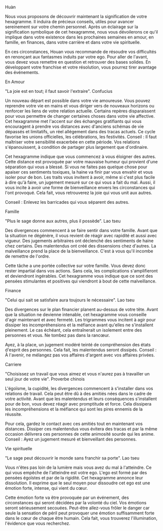 Huàn

Nous vous proposons de découvrir maintenant la signification de votre hexagramme. Il induira de précieux conseils, utiles pour avancer sereinement sur votre chemin personnel. Après un éclairage sur la signification symbolique de cet hexagramme, nous vous dévoilerons ce qu'il implique dans votre existence dans les prochaines semaines en amour, en famille, en finances, dans votre carrière et dans votre vie spirituelle.


En ces circonstances, Houan vous recommande de résoudre vos difficultés en renonçant aux fantasmes induits par votre ego. Pour aller de l'avant, vous devez vous remettre en question et retrouver des bases solides. En développant votre franchise et votre résolution, vous pourrez tirer avantage des événements.
	
En Amour
	
"La joie est en tout; il faut savoir l'extraire". Confucius

Un nouveau départ est possible dans votre vie amoureuse. Vous pouvez reprendre votre vie en mains et vous diriger vers de nouveaux horizons ou renforcer les liens de votre relation actuelle. Certains repères disparaissent pour vous permettre de changer certaines choses dans votre vie affective. Cet hexagramme met l'accent sur des échanges gratifiants qui vous encouragent à prendre vos distances avec d'anciens schémas de vie dépassés et limitatifs, un réel allégement dans des tracas actuels. Ce cycle favorise les unions officielles, les célébrations, les festivités. Conseil : Il faut maîtriser votre sensibilité exacerbée en cette période. Vos relations s'épanouissent, à condition de partager plus largement que d'ordinaire.

Cet hexagramme indique que vous commencez à vous éloigner des autres. Cette distance est provoquée par votre mauvaise humeur qui provient d'une séparation qui vous a blessé. Si vous ne faites pas quelque chose pour apaiser ces sentiments toxiques, la haine va finir par vous envahir et vous isoler pour de bon. Les traits vous invitent à avoir, même si c'est plus facile à dire qu'à faire, un jugement mesuré sur ce qui vous a fait du mal. Aussi, il vous incite à avoir une forme de bienveillance envers les circonstances qui l'ont provoqué. Cela fait, vous retrouverez la joie qui vous unit aux autres.

Conseil : Enlevez les barricades qui vous séparent des autres.
	
Famille
	
"Plus le sage donne aux autres, plus il possède". Lao tseu

Des divergences commencent à se faire sentir dans votre famille. Avant que la situation ne dégénère, il vous revient de réagir avec rapidité et aussi avec vigueur. Des jugements arbitraires ont déclenché des sentiments de haine chez certains. Des malentendus ont créé des dissensions chez d'autres. La malveillance prend la place de la bienveillance. C'est à vous qu'il incombe de remettre de l'ordre.

Cette tâche a une portée collective sur votre famille. Vous devez donc rester impartial dans vos actions. Sans cela, les complications s'amplifieront et deviendront ingérables. Cet hexagramme vous indique que ce sont des pensées stimulantes et positives qui viendront à bout de cette malveillance.
	
Finance
	
"Celui qui sait se satisfaire aura toujours le nécessaire". Lao tseu

Des divergences sur le plan financier planent au-dessus de votre tête. Avant que la situation ne devienne intenable, cet hexagramme vous conseille d'agir maintenant et avec fermeté. Les trigrammes vous incitent à agir pour dissiper les incompréhensions et la méfiance avant qu'elles ne s'installent pleinement. Le cas échéant, cela entraînerait un isolement entre des personnes et vous. Ne tombez pas dans la rancœur.

Ayez, à la place, un jugement modéré teinté de compréhension des états d'esprit des personnes. Cela fait, les malentendus seront dissipés. Conseil : À l'avenir, ne mélangez pas vos affaires d'argent avec vos affaires privées.

	
Carriere
	
"Choisissez un travail que vous aimez et vous n'aurez pas à travailler un seul jour de votre vie". Proverbe chinois

L'égoïsme, la cupidité, les divergences commencent à s'installer dans vos relations de travail. Cela peut être dû à des amitiés nées dans le cadre de votre activité. Avant que les malentendus et leurs conséquences s'installent pour de bon, vous devez réagir avec promptitude et force. Cela dissipera les incompréhensions et la méfiance qui sont les pires ennemis de la réussite.

Pour cela, gardez le contact avec ces amitiés tout en maintenant vos distances. Dissiper ces malentendus vous évitera des tracas et par la même occasion délivrera ces personnes de cette animosité sourde qui les anime. Conseil : Ayez un jugement mesuré et bienveillant des personnes.

	
Vie spirituelle
	
"Le sage peut découvrir le monde sans franchir sa porte". Lao tseu

Vous n'êtes pas loin de la lumière mais vous avez du mal à l'atteindre. Ce qui vous empêche de l'atteindre est votre ego. L'ego est formé par des pensées égoïstes et par de la rigidité. Cet hexagramme annonce leur dissolution. Il exprime que le seul moyen pour dissoudre cet ego est une émotion forte, intense, qui vient du cœur.

Cette émotion forte va être provoquée par un événement, des circonstances qui seront décidées par la volonté du ciel. Vos émotions seront sérieusement secouées. Peut-être allez-vous frôler le danger car seule la sensation de péril peut provoquer une émotion suffisamment forte dans le cœur de chaque être humain. Cela fait, vous trouverez l'illumination, l'évidence que vous recherchez.
